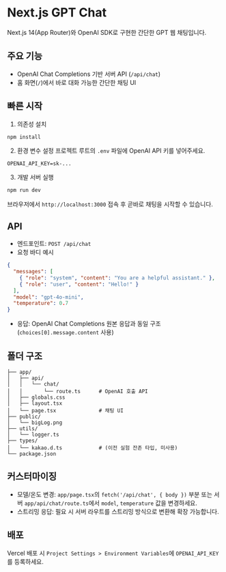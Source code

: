 # Next.js GPT Chat

Next.js 14(App Router)와 OpenAI SDK로 구현한 간단한 GPT 웹 채팅입니다.

## 주요 기능

- OpenAI Chat Completions 기반 서버 API (`/api/chat`)
- 홈 화면(`/`)에서 바로 대화 가능한 간단한 채팅 UI

## 빠른 시작

1) 의존성 설치
```bash
npm install
```

2) 환경 변수 설정
프로젝트 루트의 `.env` 파일에 OpenAI API 키를 넣어주세요.
```
OPENAI_API_KEY=sk-...
```

3) 개발 서버 실행
```bash
npm run dev
```

브라우저에서 `http://localhost:3000` 접속 후 곧바로 채팅을 시작할 수 있습니다.

## API

- 엔드포인트: `POST /api/chat`
- 요청 바디 예시
```json
{
  "messages": [
    { "role": "system", "content": "You are a helpful assistant." },
    { "role": "user", "content": "Hello!" }
  ],
  "model": "gpt-4o-mini",
  "temperature": 0.7
}
```
- 응답: OpenAI Chat Completions 원본 응답과 동일 구조(`choices[0].message.content` 사용)

## 폴더 구조

```
├── app/
│   ├── api/
│   │   └── chat/
│   │       └── route.ts      # OpenAI 호출 API
│   ├── globals.css
│   ├── layout.tsx
│   └── page.tsx              # 채팅 UI
├── public/
│   └── bigLog.png
├── utils/
│   └── logger.ts
├── types/
│   └── kakao.d.ts            # (이전 실험 잔존 타입, 미사용)
└── package.json
```

## 커스터마이징

- 모델/온도 변경: `app/page.tsx`의 `fetch('/api/chat', { body })` 부분 또는
  서버 `app/api/chat/route.ts`에서 `model`, `temperature` 값을 변경하세요.
- 스트리밍 응답: 필요 시 서버 라우트를 스트리밍 방식으로 변환해 확장 가능합니다.

## 배포

Vercel 배포 시 `Project Settings > Environment Variables`에 `OPENAI_API_KEY`를 등록하세요.
